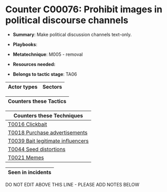 # Counter C00076: Prohibit images in political discourse channels

* **Summary**: Make political discussion channels text-only. 

* **Playbooks**: 

* **Metatechnique**: M005 - removal

* **Resources needed:** 

* **Belongs to tactic stage**: TA06


| Actor types | Sectors |
| ----------- | ------- |



| Counters these Tactics |
| ---------------------- |



| Counters these Techniques |
| ------------------------- |
| [T0016 Clickbait](../generated_pages/techniques/T0016.md) |
| [T0018 Purchase advertisements](../generated_pages/techniques/T0018.md) |
| [T0039 Bait legitimate influencers](../generated_pages/techniques/T0039.md) |
| [T0044 Seed distortions](../generated_pages/techniques/T0044.md) |
| [T0021 Memes](../generated_pages/techniques/T0021.md) |



| Seen in incidents |
| ----------------- |


DO NOT EDIT ABOVE THIS LINE - PLEASE ADD NOTES BELOW